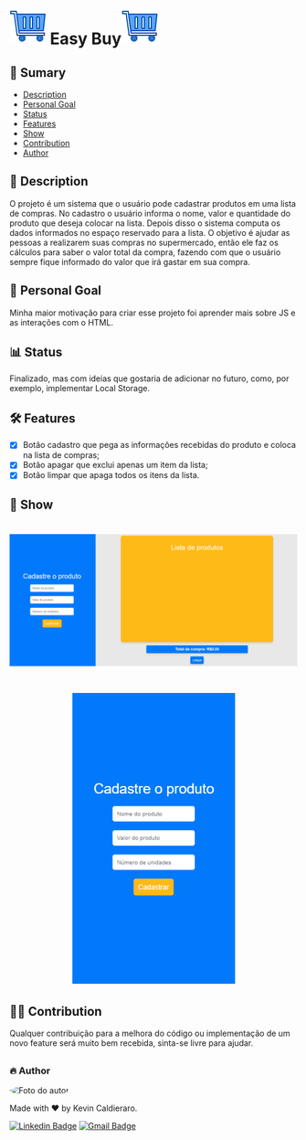 # <img src="https://github.com/kevinCaldieraro/supermarketList/blob/main/assets/icoPage.png"> Easy Buy<img src="https://github.com/kevinCaldieraro/supermarketList/blob/main/assets/icoPage.png">

## 📌 Sumary
<!--ts-->
   * [Description](#-description)
   * [Personal Goal](#-personal-goal)
   * [Status](#-status)
   * [Features](#-features)
   * [Show](#-show)
   * [Contribution](#-contribution)
   * [Author](#-author)
<!--te-->

## 📝 Description
<p>
  O projeto é um sistema que o usuário pode cadastrar produtos em uma lista de compras. No cadastro o usuário informa o nome, valor e quantidade do produto que deseja colocar na lista. Depois disso o sistema computa os dados informados no espaço reservado para a lista. O objetivo é ajudar as pessoas a realizarem suas compras no supermercado, então ele faz os cálculos para saber o valor total da compra, fazendo com que o usuário sempre fique informado do valor que irá gastar em sua compra.
</p>

## 🎯 Personal Goal
<p>
  Minha maior motivação para criar esse projeto foi aprender mais sobre JS e as interações com o HTML.
</p>

## 📊 Status
<p>
  Finalizado, mas com ideias que gostaria de adicionar no futuro, como, por exemplo, implementar  Local Storage.
</p>

## 🛠 Features
- [x] Botão cadastro que pega as informações recebidas do produto e coloca na lista de compras;
- [x] Botão apagar que exclui apenas um item da lista;
- [x] Botão limpar que apaga todos os itens da lista.

## 📸 Show
<h1 align="center"> <img src="https://github.com/kevinCaldieraro/supermarketList/blob/main/.github/pc_gif.gif"> </h1>
<h1 align="center"> <img src="https://github.com/kevinCaldieraro/supermarketList/blob/main/.github/mobile_gif.gif"> </h1>

## 👨‍🔧 Contribution
<p>
  Qualquer contribuição para a melhora do código ou implementação de um novo feature será muito bem recebida, sinta-se livre para ajudar.
</p>

##

### 🔥 Author

 <img style="border-radius: 50%;" src="https://github.com/kevinCaldieraro.png" width="100px;" alt="Foto do autor">
<p>Made with ❤️ by Kevin Caldieraro.</p>

[![Linkedin Badge](https://img.shields.io/badge/-Kevin%20Caldieraro-blue?style=flat-square&logo=Linkedin&logoColor=white&link=https://www.linkedin.com/in/kevin-caldieraro-667393240/)](https://www.linkedin.com/in/kevin-caldieraro-667393240/) 
[![Gmail Badge](https://img.shields.io/badge/-kevincaldieraro123@gmail.com-c14438?style=flat-square&logo=Gmail&logoColor=white&link=mailto:kevincaldieraro123@gmail.com)](mailto:kevincaldieraro123@gmail.com)
